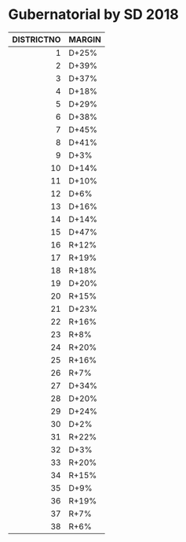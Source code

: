 # Gubernatorial by SD 2018

|   DISTRICTNO | MARGIN   |
|-------------:|:---------|
|            1 | D+25%    |
|            2 | D+39%    |
|            3 | D+37%    |
|            4 | D+18%    |
|            5 | D+29%    |
|            6 | D+38%    |
|            7 | D+45%    |
|            8 | D+41%    |
|            9 | D+3%     |
|           10 | D+14%    |
|           11 | D+10%    |
|           12 | D+6%     |
|           13 | D+16%    |
|           14 | D+14%    |
|           15 | D+47%    |
|           16 | R+12%    |
|           17 | R+19%    |
|           18 | R+18%    |
|           19 | D+20%    |
|           20 | R+15%    |
|           21 | D+23%    |
|           22 | R+16%    |
|           23 | R+8%     |
|           24 | R+20%    |
|           25 | R+16%    |
|           26 | R+7%     |
|           27 | D+34%    |
|           28 | D+20%    |
|           29 | D+24%    |
|           30 | D+2%     |
|           31 | R+22%    |
|           32 | D+3%     |
|           33 | R+20%    |
|           34 | R+15%    |
|           35 | D+9%     |
|           36 | R+19%    |
|           37 | R+7%     |
|           38 | R+6%     |